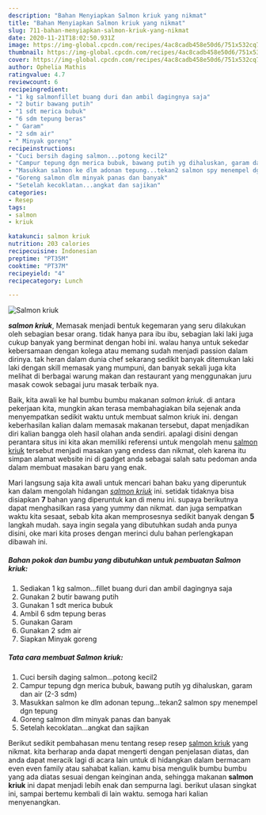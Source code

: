 ```yaml
---
description: "Bahan Menyiapkan Salmon kriuk yang nikmat"
title: "Bahan Menyiapkan Salmon kriuk yang nikmat"
slug: 711-bahan-menyiapkan-salmon-kriuk-yang-nikmat
date: 2020-11-21T18:02:50.931Z
image: https://img-global.cpcdn.com/recipes/4ac8cadb458e50d6/751x532cq70/salmon-kriuk-foto-resep-utama.jpg
thumbnail: https://img-global.cpcdn.com/recipes/4ac8cadb458e50d6/751x532cq70/salmon-kriuk-foto-resep-utama.jpg
cover: https://img-global.cpcdn.com/recipes/4ac8cadb458e50d6/751x532cq70/salmon-kriuk-foto-resep-utama.jpg
author: Ophelia Mathis
ratingvalue: 4.7
reviewcount: 6
recipeingredient:
- "1 kg salmonfillet buang duri dan ambil dagingnya saja"
- "2 butir bawang putih"
- "1 sdt merica bubuk"
- "6 sdm tepung beras"
- " Garam"
- "2 sdm air"
- " Minyak goreng"
recipeinstructions:
- "Cuci bersih daging salmon...potong kecil2"
- "Campur tepung dgn merica bubuk, bawang putih yg dihaluskan, garam dan air (2-3 sdm)"
- "Masukkan salmon ke dlm adonan tepung...tekan2 salmon spy menempel dgn tepung"
- "Goreng salmon dlm minyak panas dan banyak"
- "Setelah kecoklatan...angkat dan sajikan"
categories:
- Resep
tags:
- salmon
- kriuk

katakunci: salmon kriuk 
nutrition: 203 calories
recipecuisine: Indonesian
preptime: "PT35M"
cooktime: "PT37M"
recipeyield: "4"
recipecategory: Lunch

---
```



![Salmon kriuk](https://img-global.cpcdn.com/recipes/4ac8cadb458e50d6/751x532cq70/salmon-kriuk-foto-resep-utama.jpg)

<b><i>salmon kriuk</i></b>, Memasak menjadi bentuk kegemaran yang seru dilakukan oleh sebagian besar orang. tidak hanya para ibu ibu, sebagian laki laki juga cukup banyak yang berminat dengan hobi ini. walau hanya untuk sekedar kebersamaan dengan kolega atau memang sudah menjadi passion dalam dirinya. tak heran dalam dunia chef sekarang sedikit banyak ditemukan laki laki dengan skill memasak yang mumpuni, dan banyak sekali juga kita melihat di berbagai warung makan dan restaurant yang menggunakan juru masak cowok sebagai juru masak terbaik nya.



Baik, kita awali ke hal bumbu bumbu makanan <i>salmon kriuk</i>. di antara pekerjaan kita, mungkin akan terasa membahagiakan bila sejenak anda menyempatkan sedikit waktu untuk membuat salmon kriuk ini. dengan keberhasilan kalian dalam memasak makanan tersebut, dapat menjadikan diri kalian bangga oleh hasil olahan anda sendiri. apalagi disini dengan perantara situs ini kita akan memiliki referensi untuk mengolah menu <u>salmon kriuk</u> tersebut menjadi masakan yang endess dan nikmat, oleh karena itu simpan alamat website ini di gadget anda sebagai salah satu pedoman anda dalam membuat masakan baru yang enak.


Mari langsung saja kita awali untuk mencari bahan baku yang diperuntuk kan dalam mengolah hidangan <u><i>salmon kriuk</i></u> ini. setidak tidaknya bisa disiapkan <b>7</b> bahan yang diperuntuk kan di menu ini. supaya berikutnya dapat menghasilkan rasa yang yummy dan nikmat. dan juga sempatkan waktu kita sesaat, sebab kita akan memprosesnya sedikit banyak dengan <b>5</b> langkah mudah. saya ingin segala yang dibutuhkan sudah anda punya disini, oke mari kita proses dengan merinci dulu bahan perlengkapan dibawah ini.

<!--inarticleads1-->

##### Bahan pokok dan bumbu yang dibutuhkan untuk pembuatan Salmon kriuk:

1. Sediakan 1 kg salmon...fillet buang duri dan ambil dagingnya saja
1. Gunakan 2 butir bawang putih
1. Gunakan 1 sdt merica bubuk
1. Ambil 6 sdm tepung beras
1. Gunakan  Garam
1. Gunakan 2 sdm air
1. Siapkan  Minyak goreng




<!--inarticleads2-->

##### Tata cara membuat Salmon kriuk:

1. Cuci bersih daging salmon...potong kecil2
1. Campur tepung dgn merica bubuk, bawang putih yg dihaluskan, garam dan air (2-3 sdm)
1. Masukkan salmon ke dlm adonan tepung...tekan2 salmon spy menempel dgn tepung
1. Goreng salmon dlm minyak panas dan banyak
1. Setelah kecoklatan...angkat dan sajikan




Berikut sedikit pembahasan menu tentang resep resep <u>salmon kriuk</u> yang nikmat. kita berharap anda dapat mengerti dengan penjelasan diatas, dan anda dapat meracik lagi di acara lain untuk di hidangkan dalam bermacam even even family atau sahabat kalian. kamu bisa mengulik bumbu bumbu yang ada diatas sesuai dengan keinginan anda, sehingga makanan <b>salmon kriuk</b> ini dapat menjadi lebih enak dan sempurna lagi. berikut ulasan singkat ini, sampai bertemu kembali di lain waktu. semoga hari kalian menyenangkan.
